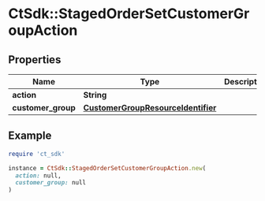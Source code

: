 # CtSdk::StagedOrderSetCustomerGroupAction

## Properties

| Name | Type | Description | Notes |
| ---- | ---- | ----------- | ----- |
| **action** | **String** |  |  |
| **customer_group** | [**CustomerGroupResourceIdentifier**](CustomerGroupResourceIdentifier.md) |  | [optional] |

## Example

```ruby
require 'ct_sdk'

instance = CtSdk::StagedOrderSetCustomerGroupAction.new(
  action: null,
  customer_group: null
)
```

